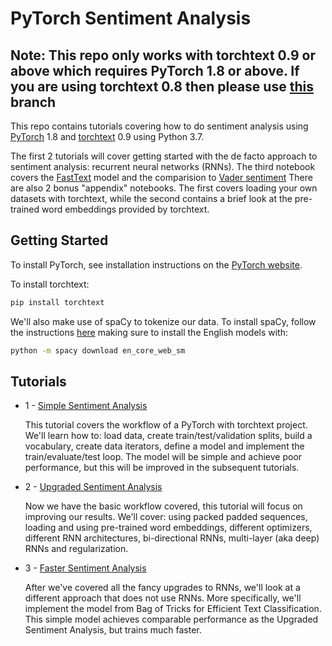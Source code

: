 # PyTorch Sentiment Analysis

## Note: This repo only works with torchtext 0.9 or above which requires PyTorch 1.8 or above. If you are using torchtext 0.8 then please use [this](https://github.com/bentrevett/pytorch-sentiment-analysis/tree/torchtext08) branch

This repo contains tutorials covering how to do sentiment analysis using [PyTorch](https://github.com/pytorch/pytorch) 1.8 and [torchtext](https://github.com/pytorch/text) 0.9 using Python 3.7.

The first 2 tutorials will cover getting started with the de facto approach to sentiment analysis: recurrent neural networks (RNNs). The third notebook covers the [FastText](https://arxiv.org/abs/1607.01759) model and the comparision to [Vader sentiment](https://github.com/cjhutto/vaderSentiment)
There are also 2 bonus "appendix" notebooks. The first covers loading your own datasets with torchtext, while the second contains a brief look at the pre-trained word embeddings provided by torchtext.

## Getting Started

To install PyTorch, see installation instructions on the [PyTorch website](https://pytorch.org/get-started/locally).

To install torchtext:

``` bash
pip install torchtext
```

We'll also make use of spaCy to tokenize our data. To install spaCy, follow the instructions [here](https://spacy.io/usage/) making sure to install the English models with:

``` bash
python -m spacy download en_core_web_sm
```

## Tutorials

* 1 - [Simple Sentiment Analysis](https://github.com/pdtrung1994/python-project-FastText/blob/main/1%20-%20Simple%20Sentiment%20Analysis.ipynb) 

    This tutorial covers the workflow of a PyTorch with torchtext project. We'll learn how to: load data, create train/test/validation splits, build a vocabulary, create data iterators, define a model and implement the train/evaluate/test loop. The model will be simple and achieve poor performance, but this will be improved in the subsequent tutorials.

* 2 - [Upgraded Sentiment Analysis](https://github.com/pdtrung1994/python-project-FastText/blob/main/2%20-%20Upgraded%20Sentiment%20Analysis.ipynb)

    Now we have the basic workflow covered, this tutorial will focus on improving our results. We'll cover: using packed padded sequences, loading and using pre-trained word embeddings, different optimizers, different RNN architectures, bi-directional RNNs, multi-layer (aka deep) RNNs and regularization.

* 3 - [Faster Sentiment Analysis](https://github.com/pdtrung1994/python-project-FastText/blob/main/Sentiment_Analysis.ipynb)

    After we've covered all the fancy upgrades to RNNs, we'll look at a different approach that does not use RNNs. More specifically, we'll implement the model from Bag of Tricks for Efficient Text Classification. This simple model achieves comparable performance as the Upgraded Sentiment Analysis, but trains much faster.

